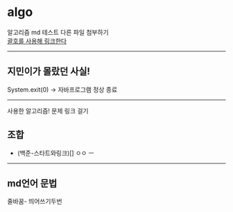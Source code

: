 # algo
알고리즘
md 테스트
다른 파일 첨부하기  
[괄호를 사용해 링크한다](https://github.com/jiminlim/algo/blob/master/%EB%A7%81%ED%81%AC%ED%85%8C%EC%8A%A4%ED%8A%B8)

---
## 지민이가 몰랐던 사실!
System.exit(0) -> 자바프로그램 정상 종료



---
사용한 알고리즘! 문제 링크 걸기  
## 조합  
* (백준-스타트와링크)[] 
ㅇㅇ
ㅡ


---
## md언어 문법  
줄바꿈- 띄어쓰기두번  

